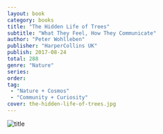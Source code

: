 ```yaml
---
layout: book
category: books
title: "The Hidden Life of Trees"
subtitle: "What They Feel, How They Communicate"
author: "Peter Wohlleben"
publisher: "HarperCollins UK"
publish: 2017-08-24
total: 288
genre: "Nature"
series:
order:
tag: 
 - "Nature + Cosmos"
 - "Community + Curiosity"
cover: the-hidden-life-of-trees.jpg
---
```


![title](the-hidden-life-of-trees.jpg)

